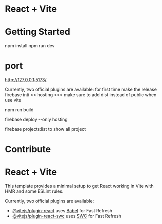 # React + Vite

# Getting Started
npm install
npm run dev




# port
http://127.0.0.1:5173/

Currently, two official plugins are available:
for first time make the release 
 firebase inti   >> hosting >>> make sure to add dist instead of public when use vite

npm run build

firebase deploy --only hosting

firebase projects:list  to show all project


# Contribute

# React + Vite

This template provides a minimal setup to get React working in Vite with HMR and some ESLint rules.

Currently, two official plugins are available:

- [@vitejs/plugin-react](https://github.com/vitejs/vite-plugin-react/blob/main/packages/plugin-react/README.md) uses [Babel](https://babeljs.io/) for Fast Refresh
- [@vitejs/plugin-react-swc](https://github.com/vitejs/vite-plugin-react-swc) uses [SWC](https://swc.rs/) for Fast Refresh





